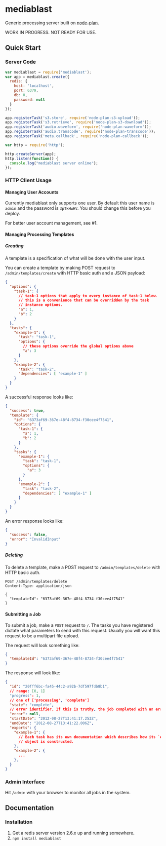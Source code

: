 # mediablast
Generic processing server built on [node-plan](https://github.com/superjoe30/node-plan).

WORK IN PROGRESS. NOT READY FOR USE.

## Quick Start

### Server Code

```js
var mediablast = require('mediablast');
var app = mediablast.create({
  redis: {
    host: 'localhost',
    port: 6379,
    db: 0,
    password: null
  }
});

app.registerTask('s3.store', require('node-plan-s3-upload'));
app.registerTask('s3.retrieve', require('node-plan-s3-download'));
app.registerTask('audio.waveform', require('node-plan-waveform'));
app.registerTask('audio.transcode', require('node-plan-transcode'));
app.registerTask('meta.callback', require('node-plan-callback'));

var http = require('http');

http.createServer(app);
http.listen(function() {
  console.log("mediablast server online");
});
```

### HTTP Client Usage

#### Managing User Accounts

Currently mediablast only supports one user. By default this user name is `admin`
and the password is `3pTkHwHV`. You should change this before you deploy.

For better user account management, see #1.

#### Managing Processing Templates

##### Creating

A template is a specification of what will be done with the user input.

You can create a template by making POST request to `/admin/templates/create`
with HTTP basic auth and a JSON payload:

```json
{
  "options": {
    "task-1": {
      // task-1 options that apply to every instance of task-1 below.
      // this is a convenience that can be overridden by the task
      // instance options.
      "a": 1,
      "b": 2
    }
  },
  "tasks": {
    "example-1": {
      "task": "task-1",
      "options": {
        // these options override the global options above
        "a": 3
      }
    },
    "example-2": {
      "task": "task-2",
      "dependencies": [ "example-1" ]
    }
  }
}
```

A successful response looks like:

```json
{
  "success": true,
  "template": {
    "id": "6373af69-367e-48f4-8734-f30cee4f7541",
    "options": {
      "task-1": {
        "a": 1,
        "b": 2
      }
    },
    "tasks": {
      "example-1": {
        "task": "task-1",
        "options": {
          "a": 3
        }
      },
      "example-2": {
        "task": "task-2",
        "dependencies": [ "example-1" ]
      }
    }
  }
}
```

An error response looks like:

```json
{
  "success": false,
  "error": "InvalidInput"
}
```

##### Deleting

To delete a template, make a POST request to `/admin/templates/delete` with
HTTP basic auth.

```
POST /admin/templates/delete
Content-Type: application/json

{
  "templateId": "6373af69-367e-48f4-8734-f30cee4f7541"
}
```

#### Submitting a Job

To submit a job, make a `POST` request to `/`. The tasks you have registered
dictate what parameters to send with this request. Usually you will want
this request to be a multipart file upload.

The request will look something like:

```json
{
  "templateId": "6373af69-367e-48f4-8734-f30cee4f7541"
}
```

The response will look like:

```json
{
  "id": "20fff6bc-fa45-44c2-a92b-7df597fdb8b1",
  // range: [0, 1]
  "progress": 1,
  // one of ['processing', 'complete']
  "state": "complete",
  // error identifier. If this is truthy, the job completed with an error.
  "error": null,
  "startDate": "2012-08-27T13:41:17.253Z",
  "endDate": "2012-08-27T13:41:22.006Z",
  "exports": {
    "example-1": {
      // Each task has its own documentation which describes how its `exports`
      // object is constructed.
    },
    "example-2": {
      ...
    },
  }
}
```


### Admin Interface

Hit `/admin` with your browser to monitor all jobs in the system.

## Documentation

### Installation

 1. Get a redis server version 2.6.x up and running somewhere.
 2. `npm install mediablast`
